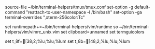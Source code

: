 source-file ~/bin/terminal-helpers/tmux/tmux.conf
set-option -g default-command "reattach-to-user-namespace -l /bin/bash"
set-option -ga terminal-overrides ",xterm-256color:Tc"

set runtimepath+=~/bin/terminal-helpers/vim/runtime
so ~/bin/terminal-helpers/vim/vimrc_unix.vim
set clipboard=unnamed
set termguicolors

set t_8f=[38;2;%lu;%lu;%lum
set t_8b=[48;2;%lu;%lu;%lum
